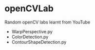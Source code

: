 # openCVLab
Random openCV labs learnt from YouTube
* WarpPerspective.py
* ColorDetection.py
* ContourShapeDetection.py
